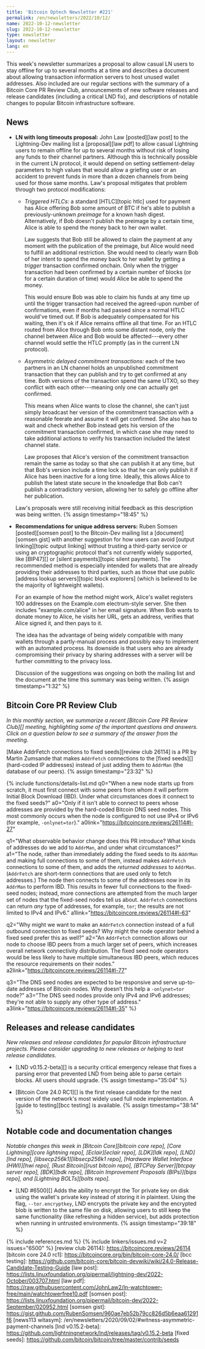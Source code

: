 ```yaml
---
title: 'Bitcoin Optech Newsletter #221'
permalink: /en/newsletters/2022/10/12/
name: 2022-10-12-newsletter
slug: 2022-10-12-newsletter
type: newsletter
layout: newsletter
lang: en
---
```

This week's newsletter summarizes a proposal to allow casual LN users
to stay offline for up to several months at a time and describes a document
about allowing transaction information servers to host unused wallet
addresses.  Also included are our regular sections with the summary of a
Bitcoin Core PR Review Club, announcements of new software releases and
release candidates (including a critical LND fix), and descriptions of
notable changes to popular Bitcoin infrastructure software.

## News

- **LN with long timeouts proposal:** John Law [posted][law post] to the
  Lightning-Dev mailing list a [proposal][law pdf] to allow casual
  Lightning users to remain offline for up to several months without
  risk of losing any funds to their channel partners.  Although this is
  technically possible in the current LN protocol, it would depend on
  setting settlement-delay parameters to high values that would allow a
  griefing user or an accident to prevent funds in more than a dozen
  channels from being used for those same months.  Law's proposal mitigates
  that problem through two protocol modifications:

    - *Triggered HTLCs:* a standard [HTLC][topic htlc] used for payment
      has Alice offering Bob some amount of BTC if he's able to publish
      a previously-unknown *preimage* for a known hash digest.
      Alternatively, if Bob doesn't publish the preimage by a certain
      time, Alice is able to spend the money back to her own wallet.

        Law suggests that Bob still be allowed to claim the payment at
        any moment with the publication of the preimage, but Alice would
        need to fulfill an additional restriction.  She would need to
        clearly warn Bob of her intent to spend the money back to her
        wallet by getting a *trigger* transaction confirmed onchain.
        Only when the trigger transaction had been confirmed by a
        certain number of blocks (or for a certain duration of time)
        would Alice be able to spend the money.

        This would ensure Bob was able to claim his funds at any time up
        until the trigger transaction had received the agreed-upon
        number of confirmations, even if months had passed
        since a normal HTLC would've timed out.  If Bob is adequately
        compensated for his waiting, then it's ok if Alice remains
        offline all that time.  For an HTLC routed from Alice through Bob
        onto some distant node, only the channel between Alice and Bob
        would be affected---every other channel would settle the HTLC
        promptly (as in the current LN protocol).

    - *Asymmetric delayed commitment transactions:* each of the two
      partners in an LN channel holds an unpublished commitment
      transaction that they can publish and try to get confirmed at any
      time.  Both versions of the transaction spend the same UTXO, so
      they conflict with each other---meaning only one can actually get
      confirmed.

        This means when Alice wants to close the channel, she can't just
        simply broadcast her version of the commitment transaction with
        a reasonable feerate and assume it will get confirmed.  She also
        has to wait and check whether Bob instead gets his version of
        the commitment transaction confirmed, in which case she may need
        to take additional actions to verify his transaction included the
        latest channel state.

        Law proposes that Alice's version of the commitment transaction
        remain the same as today so that she can publish it at any time,
        but that Bob's version include a time lock so that he can only
        publish it if Alice has been inactive for a long time.  Ideally,
        this allows Alice to publish the latest state secure in the
        knowledge that Bob can't publish a contradictory version,
        allowing her to safely go offline after her publication.

    Law's proposals were still receiving initial feedback as this
    description was being written. {% assign timestamp="18:45" %}

- **Recommendations for unique address servers:** Ruben Somsen
  [posted][somsen post] to the Bitcoin-Dev mailing list a
  [document][somsen gist] with another suggestion for how users can avoid
  [output linking][topic output linking] without trusting a third-party
  service or using an cryptographic protocol that's not currently widely
  supported, like [BIP47][] or [silent payments][topic silent payments].
  The recommended method is especially intended for wallets that are
  already providing their addresses to third parties, such as those that
  use public [address lookup servers][topic block explorers] (which is
  believed to be the majority of lightweight wallets).

    For an example of how the method might work, Alice's wallet
    registers 100 addresses on the Example.com electrum-style server.
    She then includes "example.com/alice" in her email signature.  When
    Bob wants to donate money to Alice, he visits her URL, gets an
    address, verifies that Alice signed it, and then pays to it.

    The idea has the advantage of being widely compatible with many
    wallets through a partly-manual process and possibly easy to
    implement with an automated process.  Its downside is that users who
    are already compromising their privacy by sharing addresses with a
    server will be further committing to the privacy loss.

    Discussion of the suggestions was ongoing on both the mailing list
    and the document at the time this summary was being written. {% assign timestamp="1:32" %}

## Bitcoin Core PR Review Club

*In this monthly section, we summarize a recent [Bitcoin Core PR Review Club][]
meeting, highlighting some of the important questions and answers.  Click on a
question below to see a summary of the answer from the meeting.*

[Make AddrFetch connections to fixed seeds][review club 26114]
is a PR by Martin Zumsande that makes `AddrFetch` connections to
the [fixed seeds][] (hard-coded IP addresses) instead of just adding
them to `AddrMan` (the database of our peers). {% assign timestamp="23:32" %}

{% include functions/details-list.md
  q0="When a new node starts up from scratch, it must first connect
with some peers from whom it will perform Initial Block Download (IBD).
Under what circumstances does it connect to the fixed seeds?"
  a0="Only if it isn't able to connect to peers whose addresses are
provided by the hard-coded Bitcoin DNS seed nodes. This most
commonly occurs when the node is configured to not use IPv4 or IPv6
(for example, `-onlynet=tor`)."
  a0link="https://bitcoincore.reviews/26114#l-27"

  q1="What observable behavior change does this PR introduce?
What kinds of addresses do we add to `AddrMan`, and under what circumstances?"
  a1="The node, rather than immediately adding the fixed seeds to its
`AddrMan` and making full connections to some of them, instead
makes `AddrFetch` connections to some of them,
and adds the _returned addresses_ to `AddrMan`. (`AddrFetch` are
short-term connections that are used only to fetch addresses.)
The node then connects to some of the addresses
now in its `AddrMan` to perform IBD.
This results in fewer full connections
to the fixed-seed nodes; instead, more connections are attempted
from the much larger set of nodes that the fixed-seed nodes
tell us about. `AddrFetch` connections can return _any_ type
of addresses, for example, `tor`; the results are not limited to
IPv4 and IPv6."
  a1link="https://bitcoincore.reviews/26114#l-63"

  q2="Why might we want to make an `AddrFetch` connection instead
of a full outbound connection to fixed seeds?
Why might the node operator behind a fixed seed prefer this as well?"
  a2="An `AddrFetch` connection allows our node to choose
IBD peers from a much larger set of peers, which increases
overall network connectivity distribution. The fixed seed node
operators would be less likely to have multiple simultaneous IBD peers,
which reduces the resource requirements on their nodes."
  a2link="https://bitcoincore.reviews/26114#l-77"

  q3="The DNS seed nodes are expected to be responsive and serve
up-to-date addresses of Bitcoin nodes. Why doesn’t this help
a `-onlynet=tor` node?"
  a3="The DNS seed nodes provide only IPv4 and IPv6 addresses;
they're not able to supply any other type of address."
  a3link="https://bitcoincore.reviews/26114#l-35"
%}

## Releases and release candidates

*New releases and release candidates for popular Bitcoin infrastructure
projects.  Please consider upgrading to new releases or helping to test
release candidates.*

- [LND v0.15.2-beta][] is a security critical emergency release that
  fixes a parsing error that prevented LND from being able to parse
  certain blocks.  All users should upgrade. {% assign timestamp="35:04" %}

- [Bitcoin Core 24.0 RC1][] is the first release candidate for the
  next version of the network's most widely used full node
  implementation.  A [guide to testing][bcc testing] is available. {% assign timestamp="38:14" %}

## Notable code and documentation changes

*Notable changes this week in [Bitcoin Core][bitcoin core repo], [Core
Lightning][core lightning repo], [Eclair][eclair repo], [LDK][ldk repo],
[LND][lnd repo], [libsecp256k1][libsecp256k1 repo], [Hardware Wallet
Interface (HWI)][hwi repo], [Rust Bitcoin][rust bitcoin repo], [BTCPay
Server][btcpay server repo], [BDK][bdk repo], [Bitcoin Improvement
Proposals (BIPs)][bips repo], and [Lightning BOLTs][bolts repo].*

- [LND #6500][] Adds the ability to encrypt the Tor private key on disk
  using the wallet's private key instead of storing it in plaintext.
  Using the flag, `--tor.encryptkey`, LND encrypts the private key and the
  encrypted blob is written to the same file on disk, allowing users to
  still keep the same functionality (like refreshing a hidden service),
  but adds protection when running in untrusted environments. {% assign timestamp="39:18" %}

{% include references.md %}
{% include linkers/issues.md v=2 issues="6500" %}
[review club 26114]: https://bitcoincore.reviews/26114
[bitcoin core 24.0 rc1]: https://bitcoincore.org/bin/bitcoin-core-24.0/
[bcc testing]: https://github.com/bitcoin-core/bitcoin-devwiki/wiki/24.0-Release-Candidate-Testing-Guide
[law post]: https://lists.linuxfoundation.org/pipermail/lightning-dev/2022-October/003707.html
[law pdf]: https://raw.githubusercontent.com/JohnLaw2/ln-watchtower-free/main/watchtowerfree10.pdf
[somsen post]: https://lists.linuxfoundation.org/pipermail/bitcoin-dev/2022-September/020952.html
[somsen gist]: https://gist.github.com/RubenSomsen/960ae7eb52b79cc826d5b6eaa61291f6
[news113 witasym]: /en/newsletters/2020/09/02/#witness-asymmetric-payment-channels
[lnd v0.15.2-beta]: https://github.com/lightningnetwork/lnd/releases/tag/v0.15.2-beta
[fixed seeds]: https://github.com/bitcoin/bitcoin/tree/master/contrib/seeds
